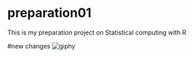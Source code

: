 # preparation01
This is my preparation project on Statistical computing with R


#new changes
![giphy](https://user-images.githubusercontent.com/97532392/149044620-3b623c9d-448f-4f86-ad53-22aeef550ab4.gif)
